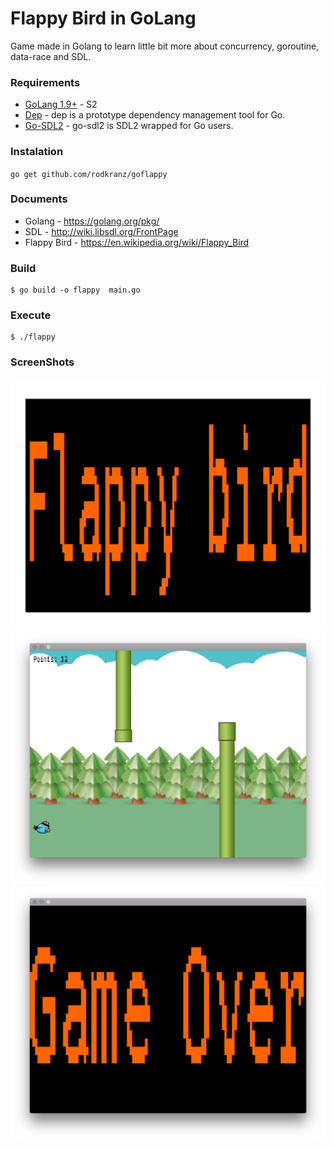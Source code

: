 # Flappy Bird in GoLang

Game made in Golang to learn little bit more about concurrency, goroutine, data-race and SDL. 

### Requirements

 * [GoLang 1.9+](https://golang.org/dl/#stable) - S2
 * [Dep](https://github.com/golang/dep) - dep is a prototype dependency management tool for Go.
 * [Go-SDL2](https://github.com/veandco/go-sdl2/) - go-sdl2 is SDL2 wrapped for Go users.
 
### Instalation 

 `go get github.com/rodkranz/goflappy`
 
### Documents 

  * Golang - https://golang.org/pkg/ 
  * SDL - http://wiki.libsdl.org/FrontPage
  * Flappy Bird - https://en.wikipedia.org/wiki/Flappy_Bird

### Build

    $ go build -o flappy  main.go
  
### Execute
  
    $ ./flappy
  

### ScreenShots

![Started Game](https://github.com/rodkranz/goflappy/blob/master/res/ss/game-0.png "GamePlay 1")
![Playing Game](https://github.com/rodkranz/goflappy/blob/master/res/ss/game-1.png "GamePlay 2")
![Ended Game](https://github.com/rodkranz/goflappy/blob/master/res/ss/game-2.png "GamePlay 3")
    
